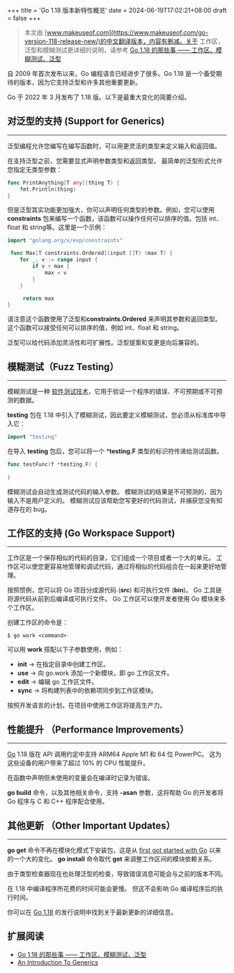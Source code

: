 +++
title = 'Go 1.18 版本新特性概览'
date = 2024-06-19T17:02:21+08:00
draft = false
+++

> 本文由  [www.makeuseof.com](https://www.makeuseof.com/go-version-118-release-new/)的中文翻译版本，内容有删减。关于 工作区，泛型和模糊测试更详细的说明，请参考 [Go 1.18 的那些事 —— 工作区、模糊测试、泛型](https://mp.weixin.qq.com/s/StSee4HVD7UlprEj-K-bQg)



自 2009 年首次发布以来，Go 编程语言已经进步了很多。Go 1.18 是一个备受期待的版本，因为它支持泛型和许多其他重要更新。

Go 于 2022 年 3 月发布了 1.18 版。以下是最重大变化的简要介绍。

## 对泛型的支持 (Support for Generics)
--------------------

泛型编程允许您编写在编写函数时，可以用更灵活的类型来定义输入和返回值。


在支持泛型之前，您需要显式声明参数类型和返回类型。 最简单的泛型形式允许您指定无类型参数：

``` Go
func PrintAnything[T any](thing T) {
    fmt.Println(thing)
}
```

但是泛型其实功能更加强大，你可以声明任何类型的参数。例如，您可以使用 **constraints** 包来编写一个函数，该函数可以操作任何可以排序的值。包括 int、float 和 string等。这里是一个示例：


``` Go
import "golang.org/x/exp/constraints"

 func Max[T constraints.Ordered](input []T) (max T) {
    for _, v := range input {
        if v > max {
            max = v
        }
    }

     return max
}

```


请注意这个函数使用了泛型和**constraints.Ordered** 来声明其参数和返回类型。这个函数可以接受任何可以排序的值，例如 int、float 和 string。

泛型可以给代码添加灵活性和可扩展性。泛型提案和变更是向后兼容的。

## 模糊测试（Fuzz Testing）
------------

模糊测试是一种 [软件测试技术](https://www.makeuseof.com/regression-testing-vs-unit-testing/)，它用于验证一个程序的错误、不可预期或不可预测的数据。


**testing** 包在 1.18 中引入了模糊测试，因此要定义模糊测试，您必须从标准库中导入它：

```Go
import "testing"
```

在导入 **testing** 包后，您可以将一个 ***testing.F** 类型的标识符传递给测试函数。


``` Go
func testFunc(f *testing.F) {
    
}
```
模糊测试会自动生成测试代码的输入参数。 模糊测试的结果是不可预测的，因为输入不是用户定义的。 模糊测试应该帮助您写更好的代码测试，并捕获您没有知道存在的 bug。

## 工作区的支持 (Go Workspace Support)
--------------------

工作区是一个保存相似的代码的目录，它们组成一个项目或者一个大的单元。 工作区可以使您更容易地管理和调试代码，通过将相似的代码组合在一起来更好地管理。


按照惯例，您可以将 Go 项目分成源代码 (**src**) 和可执行文件 (**bin**)。 Go 工具链将源代码从前到后编译成可执行文件。 Go 工作区可以使开发者使用 Go 模块来多个工作区。


创建工作区的命令是：

```shell
$ go work <command>
```

可以用 **work** 搭配以下子参数使用，例如：
* **init** → 在指定目录中创建工作区。
* **use** → 向 go.work 添加一个新模块，即 go 工作区文件。
* **edit** → 编辑 go 工作区文件。
* **sync** → 将构建列表中的依赖项同步到工作区模块。


按照开发语言的计划，在项目中使用工作区将提高生产力。

## 性能提升 （Performance Improvements）
------------------------

[Go](http://go.dev/) 1.18 版在 API 调用约定中支持 ARM64 Apple M1 和 64 位 PowerPC。 这为这些设备的用户带来了超过 10% 的 CPU 性能提升。

在函数中声明但未使用的变量会在编译时记录为错误。


**go build** 命令，以及其他相关命令，支持 **-asan** 参数，这将帮助 Go 的开发者将 Go 程序与 C 和 C++ 程序配合使用。

## 其他更新 （Other Important Updates）
-----------------------


**go get** 命令不再在模块化模式下安装包，这是从 [first got started with Go](https://www.makeuseof.com/go-getting-started/) 以来的一个大的变化。 **go install** 命令取代 **get** 来调整工作区间的模块依赖关系。

由于类型检查器现在也处理泛型的检查，导致错误消息可能会与之前的版本不同。


在 1.18 中编译程序所花费的时间可能会更慢。 但这不会影响 Go 编译程序后的执行时间。

你可以在 [Go 1.18](https://tip.golang.org/doc/go1.18) 的发行说明中找到关于最新更新的详细信息。


## 扩展阅读
* [Go 1.18 的那些事 —— 工作区、模糊测试、泛型](https://mp.weixin.qq.com/s/StSee4HVD7UlprEj-K-bQg)
* [An Introduction To Generics](https://go.dev/blog/intro-generics)
